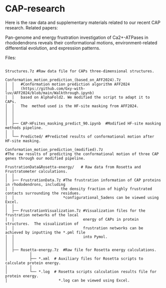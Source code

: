 # CAP-research

Here is the raw data and supplementary materials related to our recent CAP research. Related papers:

Pan-genome and energy frustration investigation of Ca2+-ATPases in rhododendrons reveals their conformational motions, environment-related differential evolution, and expression patterns.



Files:
```

Structures.7z #Raw data file for CAPs three-dimensional structures.

Conformation_motion_prediction_(based_on_AFF2024).7z
│  │   #Conformation motion prediction algorithm AFF2024
│  │   (https://github.com/Gxy-with-luv/AFF2024/blob/main/Walkthrough.ipynb)
│  │   based on AlphaFold2. We modified the script to adapt it to CAPs.
│  │   The  method used is the HF-site masking from AFF2024.  
│  │     
│  │
│  │ 
│  ├── CAP-HFsites_masking_predict_90.ipynb  #Modified HF-site masking methods pipeline.
│  │
│  └── Predicted/ #Predicted results of conformational motion after HF-site masking. 

Conformation_motion_prediction_(modified).7z
#The raw results of predicting the conformational motion of three CAP genes through our modified pipeline.

FrustrationData&Rosetta-energy/   # Raw data from Rosetta and Frustratometer calculations.
│  │
│  ├── FrustrationData.7z #The frustration information of CAP proteins in rhododendrons, including
│  │                     the density fraction of highly frustrated contacts surrounding the residues.
│  │                      *configurational_5adens can be viewed using Excel.
│  │                      
│  ├── FrustrationVisualization.7z #Visualization files for the frustration networks of the local
│  │                               energy of CAPs in protein structures.  The visualization of 
│  │                               frustration networks can be achieved by inputting the *.pml file 
│  │                               into Pymol.
│  │
│  │                               
│  ├── Rosetta-energy.7z  #Raw file for Rosetta energy calculations.
│          │
│          ├── *.xml  # Auxiliary files for Rosetta scripts to calculate protein energy.
│          │
│          └── *.log  # Rosetta scripts calculation results file for protein energy. 
│                       *.log can be viewed using Excel.

```



 

